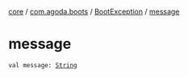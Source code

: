 [core](../../index.md) / [com.agoda.boots](../index.md) / [BootException](index.md) / [message](./message.md)

# message

`val message: `[`String`](https://kotlinlang.org/api/latest/jvm/stdlib/kotlin/-string/index.html)